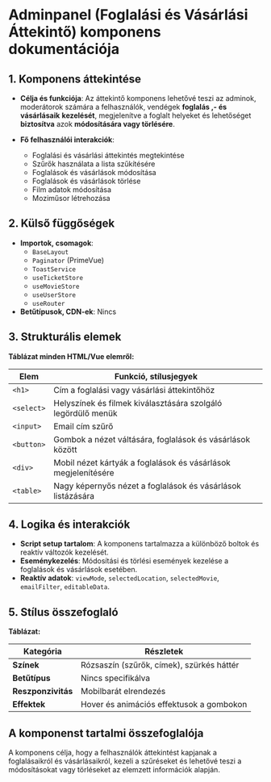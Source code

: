 # **Adminpanel (Foglalási és Vásárlási Áttekintő) komponens dokumentációja**

## **1. Komponens áttekintése**
- **Célja és funkciója**: Az áttekintő komponens lehetővé teszi az adminok, moderátorok számára a felhasználók, vendégek **foglalás ,- és vásárlásaik** **kezelését**, megjelenítve a foglalt helyeket és lehetőséget **biztosítva** azok **módosítására vagy törlésére**.

- **Fő felhasználói interakciók**:
  - Foglalási és vásárlási áttekintés megtekintése
  - Szűrők használata a lista szűkítésére
  - Foglalások és vásárlások módosítása
  - Foglalások és vásárlások törlése
  - Film adatok módosítása
  - Moziműsor létrehozása

## **2. Külső függőségek**
- **Importok, csomagok**:
  - `BaseLayout`
  - `Paginator` (PrimeVue)
  - `ToastService`
  - `useTicketStore`
  - `useMovieStore`
  - `useUserStore`
  - `useRouter`
- **Betűtípusok, CDN-ek**: Nincs

## **3. Strukturális elemek**
**Táblázat minden HTML/Vue elemről:**

| **Elem**   | **Funkció, stílusjegyek**                                      |
| ---------- | -------------------------------------------------------------- |
| `<h1>`     | Cím a foglalási vagy vásárlási áttekintőhöz                    |
| `<select>` | Helyszínek és filmek kiválasztására szolgáló legördülő menük   |
| `<input>`  | Email cím szűrő                                                |
| `<button>` | Gombok a nézet váltására, foglalások és vásárlások között      |
| `<div>`    | Mobil nézet kártyák a foglalások és vásárlások megjelenítésére |
| `<table>`  | Nagy képernyős nézet a foglalások és vásárlások listázására    |

## **4. Logika és interakciók**
- **Script setup tartalom**: A komponens tartalmazza a különböző boltok és reaktív változók kezelését.
- **Eseménykezelés**: Módosítási és törlési események kezelése a foglalások és vásárlások esetében.
- **Reaktív adatok**: `viewMode`, `selectedLocation`, `selectedMovie`, `emailFilter`, `editableData`.

## **5. Stílus összefoglaló**
**Táblázat:**

| **Kategória**      | **Részletek**                             |
| ------------------ | ----------------------------------------- |
| **Színek**         | Rózsaszín (szűrők, címek), szürkés háttér |
| **Betűtípus**      | Nincs specifikálva                        |
| **Reszponzivitás** | Mobilbarát elrendezés                     |
| **Effektek**       | Hover és animációs effektusok a gombokon  |

## **A komponenst tartalmi összefoglalója**
A komponens célja, hogy a felhasználók áttekintést kapjanak a foglalásaikról és vásárlásaikról, kezeli a szűréseket és lehetővé teszi a módosításokat vagy törléseket az elemzett információk alapján.